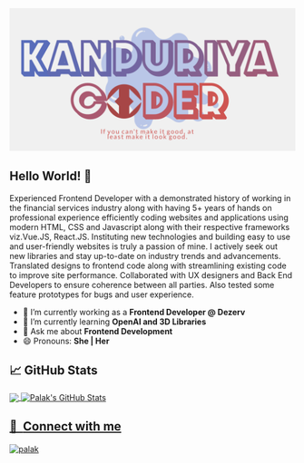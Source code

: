
![alt text](https://github.com/palakbansal3233/palakbansal3233/blob/master/Logo.png?raw=true)
## Hello World! 👋

Experienced Frontend Developer with a demonstrated history of working in the financial services industry along with having 5+ years of hands on professional experience efficiently coding websites and applications using modern HTML, CSS and Javascript along with their respective frameworks viz.Vue.JS, React.JS.
Instituting new technologies and building easy to use and user-friendly websites is truly a passion of mine. I actively seek out new libraries and stay up-to-date on industry trends and advancements. Translated designs to frontend code along with streamlining existing code to improve site performance. Collaborated with UX
designers and Back End Developers to ensure coherence between all parties. Also tested some feature prototypes for bugs and user experience.


- 🔭 I’m currently working as a **Frontend Developer @ Dezerv**
- 🌱 I’m currently learning **OpenAI and 3D Libraries**
- 💬 Ask me about **Frontend Development**
- 😄 Pronouns: **She | Her**


## &#x1f4c8; GitHub Stats
<a href="https://github.com/palakbansal3233/palakbansal3233">
  <img align="center" src="https://github-readme-stats.vercel.app/api/top-langs/?username=palakbansal3233&title_color=ffffff&text_color=c9cacc&icon_color=2bbc8a&bg_color=1d1f21&langs_count=3" />
</a>

<a href="https://github.com/palakbansal3233/palakbansal3233">
  <img align="center" src="https://github-readme-stats.vercel.app/api?username=palakbansal3233&show_icons=true&line_height=27&count_private=true&title_color=ffffff&text_color=c9cacc&icon_color=2bbc8a&bg_color=1d1f21" alt="Palak's GitHub Stats" />

## 🔗 &nbsp;**Connect with me**
<p align="left">
<a href="https://linkedin.com/in/palak-b-73278114a" target="blank"><img align="center" src="https://raw.githubusercontent.com/rahuldkjain/github-profile-readme-generator/master/src/images/icons/Social/linked-in-alt.svg" alt="palak" height="30" width="40" /></a>
